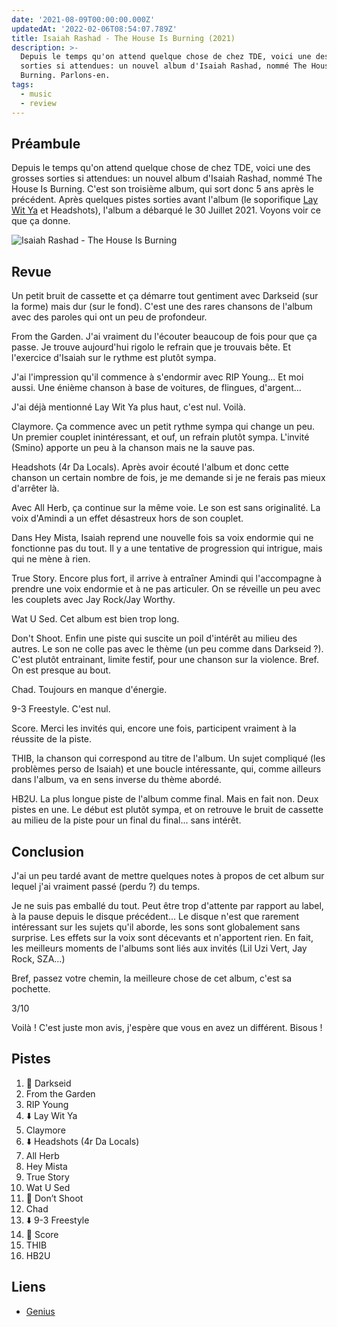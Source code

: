 ```yaml
---
date: '2021-08-09T00:00:00.000Z'
updatedAt: '2022-02-06T08:54:07.789Z'
title: Isaiah Rashad - The House Is Burning (2021)
description: >-
  Depuis le temps qu'on attend quelque chose de chez TDE, voici une des grosses
  sorties si attendues: un nouvel album d'Isaiah Rashad, nommé The House Is
  Burning. Parlons-en.
tags:
  - music
  - review
---
```

## Préambule

Depuis le temps qu'on attend quelque chose de chez TDE, voici une des grosses sorties si attendues: un nouvel album d'Isaiah Rashad, nommé The House Is Burning. C'est son troisième album, qui sort donc 5 ans après le précédent.
Après quelques pistes sorties avant l'album (le soporifique [Lay Wit Ya](https://www.youtube.com/watch?v=dzrQCsJzr70) et Headshots), l'album a débarqué le 30 Juillet 2021. Voyons voir ce que ça donne.

![Isaiah Rashad - The House Is Burning](/contentful/5lAdkTZwgGNdbVcO5eogKI/b3153016f865559b8e22fcb7798cfa7f/R-19683439-1627676029-4226.png.webp)

## Revue

Un petit bruit de cassette et ça démarre tout gentiment avec Darkseid (sur la forme) mais dur (sur le fond). C'est une des rares chansons de l'album avec des paroles qui ont un peu de profondeur.

From the Garden. J'ai vraiment du l'écouter beaucoup de fois pour que ça passe. Je trouve aujourd'hui rigolo le refrain que je trouvais bête. Et l'exercice d'Isaiah sur le rythme est plutôt sympa.

J'ai l'impression qu'il commence à s'endormir avec RIP Young... Et moi aussi. Une énième chanson à base de voitures, de flingues, d'argent... 

J'ai déjà mentionné Lay Wit Ya plus haut, c'est nul. Voilà.

Claymore. Ça commence avec un petit rythme sympa qui change un peu. Un premier couplet inintéressant, et ouf, un refrain plutôt sympa. L'invité (Smino) apporte un peu à la chanson mais ne la sauve pas.

Headshots (4r Da Locals). Après avoir écouté l'album et donc cette chanson un certain nombre de fois, je me demande si je ne ferais pas mieux d'arrêter là.

Avec All Herb, ça continue sur la même voie. Le son est sans originalité. La voix d'Amindi a un effet désastreux hors de son couplet.

Dans Hey Mista, Isaiah reprend une nouvelle fois sa voix endormie qui ne fonctionne pas du tout. Il y a une tentative de progression qui intrigue, mais qui ne mène à rien.

True Story. Encore plus fort, il arrive à entraîner Amindi qui l'accompagne à prendre une voix endormie et à ne pas articuler. On se réveille un peu avec les couplets avec Jay Rock/Jay Worthy.

Wat U Sed. Cet album est bien trop long.

Don't Shoot. Enfin une piste qui suscite un poil d'intérêt au milieu des autres. Le son ne colle pas avec le thème (un peu comme dans Darkseid ?). C'est plutôt entrainant, limite festif, pour une chanson sur la violence. Bref. On est presque au bout.

Chad. Toujours en manque d'énergie.

9-3 Freestyle. C'est nul.

Score. Merci les invités qui, encore une fois, participent vraiment à la réussite de la piste.

THIB, la chanson qui correspond au titre de l'album. Un sujet compliqué (les problèmes perso de Isaiah) et une boucle intéressante, qui, comme ailleurs dans l'album, va en sens inverse du thème abordé.

HB2U. La plus longue piste de l'album comme final. Mais en fait non. Deux pistes en une. Le début est plutôt sympa, et on retrouve le bruit de cassette au milieu de la piste pour un final du final... sans intérêt.

## Conclusion

J'ai un peu tardé avant de mettre quelques notes à propos de cet album sur lequel j'ai vraiment passé (perdu ?) du temps.

Je ne suis pas emballé du tout. Peut être trop d'attente par rapport au label, à la pause depuis le disque précédent... Le disque n'est que rarement intéressant sur les sujets qu'il aborde, les sons sont globalement sans surprise. Les effets sur la voix sont décevants et n'apportent rien. En fait, les meilleurs moments de l'albums sont liés aux invités (Lil Uzi Vert, Jay Rock, SZA...)

Bref, passez votre chemin, la meilleure chose de cet album, c'est sa pochette.

3/10

Voilà ! C'est juste mon avis, j'espère que vous en avez un différent. Bisous !

## Pistes

1. 💖 Darkseid
2. From the Garden
3. RIP Young
4. ⬇️ Lay Wit Ya
5. Claymore
6. ⬇️ Headshots (4r Da Locals)
7. All Herb
8. Hey Mista
9. True Story
10. Wat U Sed
11. 💖 Don’t Shoot
12. Chad
13. ⬇️ 9-3 Freestyle
14. 💖 Score
15. THIB
16. HB2U

## Liens

* [Genius](https://genius.com/albums/Isaiah-rashad/The-house-is-burning)
